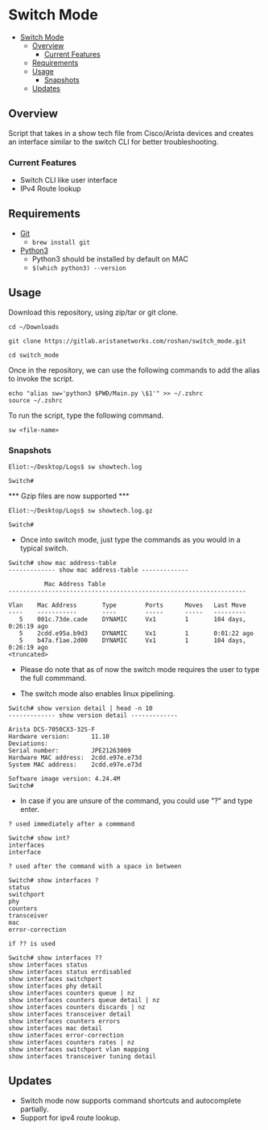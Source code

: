 # Switch Mode

- [Switch Mode](#switch-mode)
  - [Overview](#overview)
    - [Current Features](#current-features)
  - [Requirements](#requirements)
  - [Usage](#usage)
    - [Snapshots](#snapshots)
  - [Updates](#updates)

## Overview

Script that takes in a show tech file from Cisco/Arista devices and creates an interface similar to the switch CLI for better troubleshooting.

### Current Features

- Switch CLI like user interface
- IPv4 Route lookup

## Requirements

- [Git](https://git-scm.com/download/mac)
  - `brew install git`
- [Python3](https://www.python.org/downloads/macos/)
  - Python3 should be installed by default on MAC
  - `$(which python3) --version`

## Usage

Download this repository, using zip/tar or git clone.

```shell
cd ~/Downloads

git clone https://gitlab.aristanetworks.com/roshan/switch_mode.git

cd switch_mode
```

Once in the repository, we can use the following commands to add the alias to invoke the script.

```shell
echo "alias sw='python3 $PWD/Main.py \$1'" >> ~/.zshrc
source ~/.zshrc
```

To run the script, type the following command.

`sw <file-name>`

### Snapshots

```shell
Eliot:~/Desktop/Logs$ sw showtech.log

Switch#
```

*** Gzip files are now supported ***

```shell
Eliot:~/Desktop/Logs$ sw showtech.log.gz

Switch#
```

- Once into switch mode, just type the commands as you would in a typical switch.

```shell
Switch# show mac address-table
------------- show mac address-table -------------

          Mac Address Table
------------------------------------------------------------------

Vlan    Mac Address       Type        Ports      Moves   Last Move
----    -----------       ----        -----      -----   ---------
   5    001c.73de.cade    DYNAMIC     Vx1        1       104 days, 0:26:19 ago
   5    2cdd.e95a.b9d3    DYNAMIC     Vx1        1       0:01:22 ago
   5    b47a.f1ae.2d00    DYNAMIC     Vx1        1       104 days, 0:26:19 ago
<truncated>
```

- Please do note that as of now the switch mode requires the user to type the full commmand.

- The switch mode also enables linux pipelining.

```shell
Switch# show version detail | head -n 10
------------- show version detail -------------

Arista DCS-7050CX3-32S-F
Hardware version:      11.10
Deviations:
Serial number:         JPE21263009
Hardware MAC address:  2cdd.e97e.e73d
System MAC address:    2cdd.e97e.e73d

Software image version: 4.24.4M
Switch#
```

- In case if you are unsure of the command, you could use "?" and type enter.

```shell
? used immediately after a commmand

Switch# show int?
interfaces
interface
```

```shell
? used after the command with a space in between

Switch# show interfaces ?
status
switchport
phy
counters
transceiver
mac
error-correction
```

```shell
if ?? is used

Switch# show interfaces ??
show interfaces status
show interfaces status errdisabled
show interfaces switchport
show interfaces phy detail
show interfaces counters queue | nz
show interfaces counters queue detail | nz
show interfaces counters discards | nz
show interfaces transceiver detail
show interfaces counters errors
show interfaces mac detail
show interfaces error-correction
show interfaces counters rates | nz
show interfaces switchport vlan mapping
show interfaces transceiver tuning detail
```

## Updates

- Switch mode now supports command shortcuts and autocomplete partially.
- Support for ipv4 route lookup.
